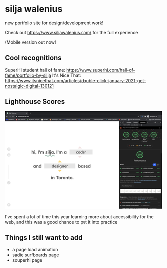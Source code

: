 # silja walenius
new portfolio site for design/development work! 

Check out https://www.siljawalenius.com/ for the full experience 

(Mobile version out now! 



## Cool recognitions

SuperHi student hall of fame: https://www.superhi.com/hall-of-fame/portfolio-by-silja
It's Nice That: https://www.itsnicethat.com/articles/double-click-january-2021-get-nostalgic-digital-130121


## Lighthouse Scores

![lighthouse scores](/lighthousescore.png)

I've spent a lot of time this year learning more about accessibility for the web, and this was a good chance to put it into practice

## Things I still want to add

- a page load animation 
- sadie surfboards page 
- souperhi page
